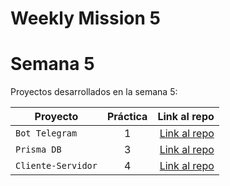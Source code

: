 # Weekly Mission 5

# Semana 5

Proyectos desarrollados en la semana 5:

| Proyecto | Práctica | Link al repo |
| ------------- |:-------------:| -----:|
|`Bot Telegram`|1|[Link al repo](https://github.com/mabvmex/launch_x-bot_Telegram)|
|`Prisma DB`|3|[Link al repo](https://github.com/mabvmex/launch_x-prismadb)|
|`Cliente-Servidor`|4|[Link al repo](https://github.com/mabvmex/launch_x-client-server)|
